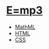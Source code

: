 # [E=mp3](index.html)

* [MathML](https://mdn.io/mathml)
* [HTML](https://mdn.io/html)
* [CSS](https://mdn.io/css)
